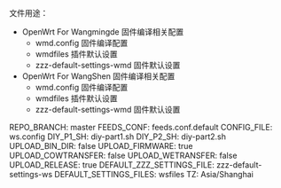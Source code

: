文件用途：
- OpenWrt For Wangmingde 固件编译相关配置
	- wmd.config 				固件编译配置
	- wmdfiles				插件默认设置
	- zzz-default-settings-wmd		固件默认设置
- OpenWrt For WangShen 固件编译相关配置
	- wmd.config 				固件编译配置
	- wmdfiles				插件默认设置
	- zzz-default-settings-wmd		固件默认设置

REPO_BRANCH: master
        FEEDS_CONF: feeds.conf.default
        CONFIG_FILE: ws.config
        DIY_P1_SH: diy-part1.sh
        DIY_P2_SH: diy-part2.sh
        UPLOAD_BIN_DIR: false
        UPLOAD_FIRMWARE: true
        UPLOAD_COWTRANSFER: false
        UPLOAD_WETRANSFER: false
        UPLOAD_RELEASE: true
        DEFAULT_ZZZ_SETTINGS_FILE: zzz-default-settings-ws
        DEFAULT_SETTINGS_FILES: wsfiles
        TZ: Asia/Shanghai

